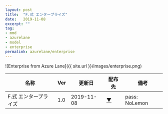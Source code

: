 ```yaml
---
layout: post
title:  "F.式 エンタープライズ"
date:   2019-11-08
excerpt: ""
tag:
- mmd
- azurelane
- model
- enterprise
permalink: azurelane/enterprise
---
```


![Enterprise from Azure Lane]({{ site.url }}/images/enterprise.png)

| 名称 | Ver | 更新日 | 配布先 | 備考 |
|---|---|---|---|---|
| F.式 エンタープライズ | 1.0 | 2019-11-08 | [▼](https://bowlroll.net/file/211350) | pass: NoLemon |
